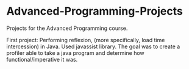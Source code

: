 # Advanced-Programming-Projects
Projects for the Advanced Programming course.

First project: Performing reflexion, (more specifically, load time intercession) in Java. Used javassist library. The goal was
to create a profiler able to take a java program and determine how functional/imperative it was.
